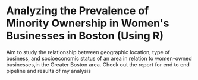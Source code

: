# Analyzing the Prevalence of Minority Ownership in Women's  Businesses in Boston (Using R)
Aim to study the relationship between geographic location, type of business, and socioeconomic status of an area in relation to women-owned businesses,in the Greater Boston area.
Check out the report for end to end pipeline and results of my analysis
